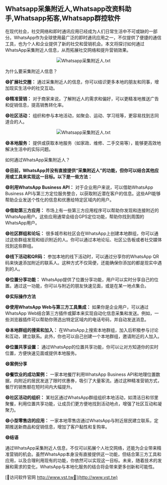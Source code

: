 ## **Whatsapp采集附近人,Whatsapp改资料助手,Whatsapp拓客,Whatsapp群控软件**

在现代社会，社交网络和即时通讯应用已经成为人们日常生活中不可或缺的一部分。WhatsApp作为全球使用最广泛的即时通讯应用之一，不仅提供了便捷的通信工具，也为个人和企业提供了新的社交和营销机会。本文将探讨如何通过WhatsApp采集附近人信息，从而拓展社交网络和提升营销效果。

 <center><img src="https://vst.tw/MP4/tuiguang/png/4.png" alt="Whatsapp采集附近人.txt"></center>

为什么要采集附近人信息？

**😄扩展社交圈：**
通过采集附近人的信息，你可以结识更多本地的朋友和同事，增加现实生活中的社交互动。

**😄精准营销：**
对于商家来说，了解附近人的需求和偏好，可以更精准地推送广告和促销信息，提高销售转化率。

**😄社区活动：**
组织和参与本地活动，如聚会、运动、学习班等，更容易找到志同道合的人。

 <center><img src="https://vst.tw/MP4/tuiguang/png/0.png" alt="Whatsapp采集附近人.txt"></center>

**😄本地服务：**
提供或获取本地服务（如家政、维修、二手交易等），能够更高效地解决生活中的实际问题。

如何通过WhatsApp采集附近人？

**😄目前，WhatsApp并没有直接提供“采集附近人”的功能，但你可以结合其他应用或工具来实现这一目标。以下是一些方法：**

**😄利用WhatsApp Business API：**
对于企业用户来说，可以借助WhatsApp Business API与第三方定位服务整合，以获取附近潜在客户的信息。这些API能够帮助企业发送个性化的信息和优惠给特定区域内的用户。

**😄借助第三方应用：**
市场上有一些第三方应用程序可以帮助你发现和连接附近的WhatsApp用户。这些应用通常会结合GPS定位功能，帮助你找到周围的WhatsApp用户。

**😄社区群组和论坛：**
很多城市和社区会在WhatsApp上创建本地群组，你可以通过这些群组发现和结识附近的人。你可以通过本地论坛、社区公告板或者社交媒体找到这些群组。

**😄线下活动和QR码：**
参加本地的线下活动时，可以通过分享你的WhatsApp QR码来快速添加附近的联系人。这种方式不仅简便，还能确保你添加的都是现实中遇到的人。

**😄位置分享功能：**
WhatsApp提供了位置分享功能，用户可以实时分享自己的位置。通过这一功能，你可以与附近的朋友快速见面，或是在某一地点集合。

**😄实际操作方法**

**😄使用WhatsApp Web与第三方工具集成：**
如果你是企业用户，可以通过WhatsApp Web结合第三方插件或脚本来实现自动化信息采集和发送。例如，一些浏览器插件可以帮助你筛选出特定区域内的电话号码，并自动发送消息。

**😄本地群组的搜索和加入：**
在WhatsApp上搜索本地群组，加入后积极参与讨论和互动，建立联系。此外，你也可以自己创建一个本地群组，邀请附近的人加入。

**😄位置共享设置：**
通过WhatsApp的位置共享功能，你可以让对方知道你的实时位置，方便快速见面或提供本地服务。

**😄案例分享**

**😄餐饮业的成功案例：**
一家本地餐厅利用WhatsApp Business API和地理位置数据，向附近的居民发送了限时优惠券，吸引了大量客流。通过这种精准营销方式，餐厅的销售额在短时间内大幅提升。

**😄社区活动的组织：**
某社区通过WhatsApp群组组织本地活动，如清洁日和邻里聚餐，利用位置共享功能，让成员们更方便地找到活动地点，增强了社区互动和凝聚力。

**😄小型零售店的应用：**
一家本地零售店通过WhatsApp与附近居民建立联系，定期推送新商品和促销信息，增加了客户黏性和复购率。

**😄结语**

通过WhatsApp采集附近人信息，不仅可以拓展个人社交网络，还能为企业带来精准营销的机会。虽然WhatsApp本身没有直接提供这一功能，但结合第三方工具和应用，以及合理利用现有的功能，你依然可以实现这一目标。未来，随着技术的发展和需求的变化，WhatsApp与本地化服务的结合将会带来更多创新和可能性。


[👻访问软件官网 http://www.vst.tw👻](http://www.vst.tw)
